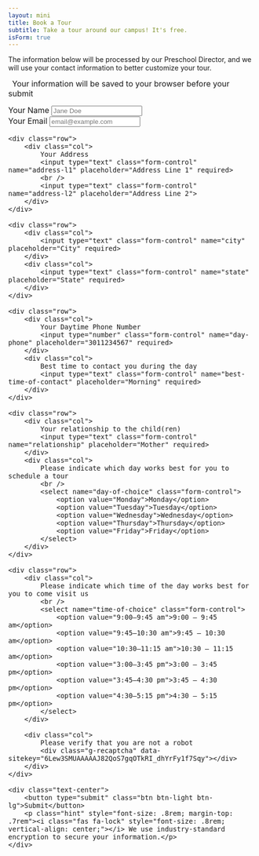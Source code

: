 ```yaml
---
layout: mini 
title: Book a Tour 
subtitle: Take a tour around our campus! It's free. 
isForm: true
--- 
```


The information below will be
processed by our Preschool Director, and we will use your contact information to better customize your tour.

<span style="font-size: 1rem" id="form-status"><i class="fas fa-save"></i>&ensp;Your information will be saved to your browser before your submit</span>

<form id="tour-form" style="font-size: 16px" accept-charset="UTF-8" action="https://usebasin.com/f/884f5d0234a2" method="POST">
    <div class="row">
        <div class="col">
            Your Name
            <input type="text" class="form-control" name="name" placeholder="Jane Doe" required>
        </div>
        <div class="col">
            Your Email
            <input type="email" class="form-control" name="email" placeholder="email@example.com" required>
        </div>
    </div>

    <div class="row">
        <div class="col">
            Your Address
            <input type="text" class="form-control" name="address-l1" placeholder="Address Line 1" required>
            <br />
            <input type="text" class="form-control" name="address-l2" placeholder="Address Line 2">
        </div>
    </div>

    <div class="row">
        <div class="col">
            <input type="text" class="form-control" name="city" placeholder="City" required>
        </div>
        <div class="col">
            <input type="text" class="form-control" name="state" placeholder="State" required>
        </div>
    </div>

    <div class="row">
        <div class="col">
            Your Daytime Phone Number
            <input type="number" class="form-control" name="day-phone" placeholder="3011234567" required>
        </div>
        <div class="col">
            Best time to contact you during the day
            <input type="text" class="form-control" name="best-time-of-contact" placeholder="Morning" required>
        </div>
    </div>

    <div class="row">
        <div class="col">
            Your relationship to the child(ren)
            <input type="text" class="form-control" name="relationship" placeholder="Mother" required>
        </div>
        <div class="col">
            Please indicate which day works best for you to schedule a tour
            <br />
            <select name="day-of-choice" class="form-control">
                <option value="Monday">Monday</option>
                <option value="Tuesday">Tuesday</option>
                <option value="Wednesday">Wednesday</option>
                <option value="Thursday">Thursday</option>
                <option value="Friday">Friday</option>
            </select>
        </div>
    </div>

    <div class="row">
        <div class="col">
            Please indicate which time of the day works best for you to come visit us
            <br />
            <select name="time-of-choice" class="form-control">
                <option value="9:00–9:45 am">9:00 – 9:45 am</option>
                <option value="9:45–10:30 am">9:45 – 10:30 am</option>
                <option value="10:30–11:15 am">10:30 – 11:15 am</option>
                <option value="3:00–3:45 pm">3:00 – 3:45 pm</option>
                <option value="3:45–4:30 pm">3:45 – 4:30 pm</option>
                <option value="4:30–5:15 pm">4:30 – 5:15 pm</option>
            </select>
        </div>

        <div class="col">
            Please verify that you are not a robot
            <div class="g-recaptcha" data-sitekey="6Lew3SMUAAAAAJ82QoS7gqOTkRI_dhYrFy1f7Sqy"></div>
        </div>
    </div>

    <div class="text-center">
        <button type="submit" class="btn btn-light btn-lg">Submit</button>
        <p class="hint" style="font-size: .8rem; margin-top: .7rem"><i class="fas fa-lock" style="font-size: .8rem; vertical-align: center;"></i> We use industry-standard encryption to secure your information.</p>
    </div>
</form>
